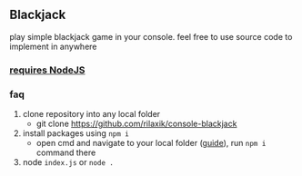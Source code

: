 ## Blackjack
play simple blackjack game in your console. 
feel free to use source code to implement in anywhere

### [requires NodeJS](https://nodejs.org/en)

### faq
1. clone repository into any local folder
   - git clone https://github.com/rilaxik/console-blackjack
2. install packages using ``npm i``
   - open cmd and navigate to your local folder ([guide](https://www.geeksforgeeks.org/cd-cmd-command/)), run ``npm i`` command there
3. node ``index.js`` or ``node .``
